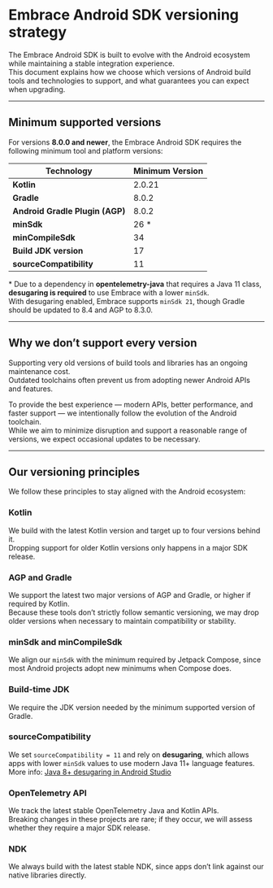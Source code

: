 # Embrace Android SDK versioning strategy

The Embrace Android SDK is built to evolve with the Android ecosystem while maintaining a stable integration experience.  
This document explains how we choose which versions of Android build tools and technologies to support, and what guarantees you can expect when upgrading.

---

## Minimum supported versions

For versions **8.0.0 and newer**, the Embrace Android SDK requires the following minimum tool and platform versions:

| **Technology** | **Minimum Version** |
| --- | --- |
| **Kotlin** | 2.0.21 |
| **Gradle** | 8.0.2 |
| **Android Gradle Plugin (AGP)** | 8.0.2 |
| **minSdk** | 26 * |
| **minCompileSdk** | 34 |
| **Build JDK version** | 17 |
| **sourceCompatibility** | 11 |

\* Due to a dependency in **opentelemetry-java** that requires a Java 11 class, **desugaring is required** to use Embrace with a lower `minSdk`.  
With desugaring enabled, Embrace supports `minSdk 21`, though Gradle should be updated to 8.4 and AGP to 8.3.0.

---

## Why we don’t support every version

Supporting very old versions of build tools and libraries has an ongoing maintenance cost.  
Outdated toolchains often prevent us from adopting newer Android APIs and features.

To provide the best experience — modern APIs, better performance, and faster support — we intentionally follow the evolution of the Android toolchain.  
While we aim to minimize disruption and support a reasonable range of versions, we expect occasional updates to be necessary.

---

## Our versioning principles

We follow these principles to stay aligned with the Android ecosystem:

### **Kotlin**

We build with the latest Kotlin version and target up to four versions behind it.  
Dropping support for older Kotlin versions only happens in a major SDK release.

### **AGP and Gradle**

We support the latest two major versions of AGP and Gradle, or higher if required by Kotlin.  
Because these tools don’t strictly follow semantic versioning, we may drop older versions when necessary to maintain compatibility or stability.

### **minSdk and minCompileSdk**

We align our `minSdk` with the minimum required by Jetpack Compose, since most Android projects adopt new minimums when Compose does.

### **Build-time JDK**

We require the JDK version needed by the minimum supported version of Gradle.

### **sourceCompatibility**

We set `sourceCompatibility = 11` and rely on **desugaring**, which allows apps with lower `minSdk` values to use modern Java 11+ language features.  
More info: [Java 8+ desugaring in Android Studio](https://developer.android.com/studio/write/java8-support)

### **OpenTelemetry API**

We track the latest stable OpenTelemetry Java and Kotlin APIs.  
Breaking changes in these projects are rare; if they occur, we will assess whether they require a major SDK release.

### **NDK**

We always build with the latest stable NDK, since apps don’t link against our native libraries directly.
